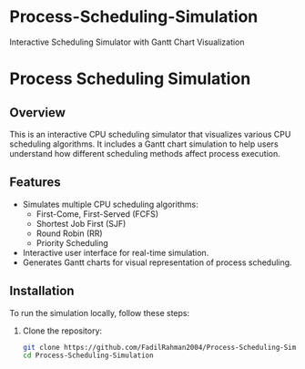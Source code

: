 # Process-Scheduling-Simulation
Interactive Scheduling Simulator with Gantt Chart Visualization

# Process Scheduling Simulation

## Overview
This is an interactive CPU scheduling simulator that visualizes various CPU scheduling algorithms. It includes a Gantt chart simulation to help users understand how different scheduling methods affect process execution.

## Features
- Simulates multiple CPU scheduling algorithms:
  - First-Come, First-Served (FCFS)
  - Shortest Job First (SJF)
  - Round Robin (RR)
  - Priority Scheduling
- Interactive user interface for real-time simulation.
- Generates Gantt charts for visual representation of process scheduling.

## Installation
To run the simulation locally, follow these steps:

1. Clone the repository:
   ```bash
   git clone https://github.com/FadilRahman2004/Process-Scheduling-Simulation.git
   cd Process-Scheduling-Simulation
